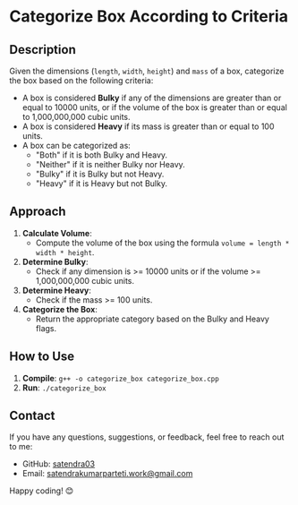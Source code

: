 # Categorize Box According to Criteria

## Description

Given the dimensions (`length`, `width`, `height`) and `mass` of a box, categorize the box based on the following criteria:

- A box is considered **Bulky** if any of the dimensions are greater than or equal to 10000 units, or if the volume of the box is greater than or equal to 1,000,000,000 cubic units.
- A box is considered **Heavy** if its mass is greater than or equal to 100 units.
- A box can be categorized as:
  - "Both" if it is both Bulky and Heavy.
  - "Neither" if it is neither Bulky nor Heavy.
  - "Bulky" if it is Bulky but not Heavy.
  - "Heavy" if it is Heavy but not Bulky.

## Approach

1. **Calculate Volume**:
   - Compute the volume of the box using the formula `volume = length * width * height`.
2. **Determine Bulky**:
   - Check if any dimension is >= 10000 units or if the volume >= 1,000,000,000 cubic units.
3. **Determine Heavy**:
   - Check if the mass >= 100 units.
4. **Categorize the Box**:
   - Return the appropriate category based on the Bulky and Heavy flags.

## How to Use

1. **Compile**: `g++ -o categorize_box categorize_box.cpp`
2. **Run**: `./categorize_box`

## Contact

If you have any questions, suggestions, or feedback, feel free to reach out to me:

- GitHub: [satendra03](https://github.com/satendra03)
- Email: [satendrakumarparteti.work@gmail.com](mailto:satendrakumarparteti.work@gmail.com)

Happy coding! 😊
